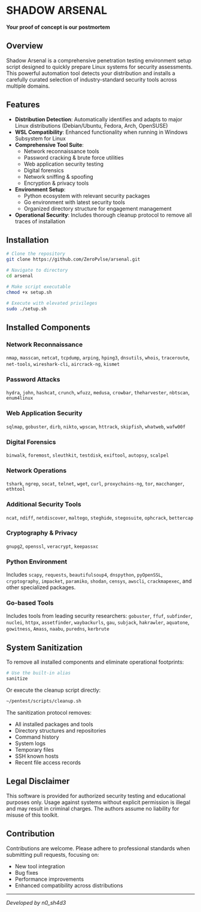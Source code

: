 # SHADOW ARSENAL

**Your proof of concept is our postmortem**

## Overview
Shadow Arsenal is a comprehensive penetration testing environment setup script designed to quickly prepare Linux systems for security assessments. This powerful automation tool detects your distribution and installs a carefully curated selection of industry-standard security tools across multiple domains.

## Features
- **Distribution Detection**: Automatically identifies and adapts to major Linux distributions (Debian/Ubuntu, Fedora, Arch, OpenSUSE)
- **WSL Compatibility**: Enhanced functionality when running in Windows Subsystem for Linux
- **Comprehensive Tool Suite**:
  - Network reconnaissance tools
  - Password cracking & brute force utilities
  - Web application security testing
  - Digital forensics
  - Network sniffing & spoofing
  - Encryption & privacy tools
- **Environment Setup**:
  - Python ecosystem with relevant security packages
  - Go environment with latest security tools
  - Organized directory structure for engagement management
- **Operational Security**: Includes thorough cleanup protocol to remove all traces of installation

## Installation
```bash
# Clone the repository
git clone https://github.com/ZeroPvlse/arsenal.git

# Navigate to directory
cd arsenal

# Make script executable
chmod +x setup.sh

# Execute with elevated privileges
sudo ./setup.sh
```

## Installed Components

### Network Reconnaissance
`nmap`, `masscan`, `netcat`, `tcpdump`, `arping`, `hping3`, `dnsutils`, `whois`, `traceroute`, `net-tools`, `wireshark-cli`, `aircrack-ng`, `kismet`

### Password Attacks
`hydra`, `john`, `hashcat`, `crunch`, `wfuzz`, `medusa`, `crowbar`, `theharvester`, `nbtscan`, `enum4linux`

### Web Application Security
`sqlmap`, `gobuster`, `dirb`, `nikto`, `wpscan`, `httrack`, `skipfish`, `whatweb`, `wafw00f`

### Digital Forensics
`binwalk`, `foremost`, `sleuthkit`, `testdisk`, `exiftool`, `autopsy`, `scalpel`

### Network Operations
`tshark`, `ngrep`, `socat`, `telnet`, `wget`, `curl`, `proxychains-ng`, `tor`, `macchanger`, `ethtool`

### Additional Security Tools
`ncat`, `ndiff`, `netdiscover`, `maltego`, `steghide`, `stegosuite`, `ophcrack`, `bettercap`

### Cryptography & Privacy
`gnupg2`, `openssl`, `veracrypt`, `keepassxc`

### Python Environment
Includes `scapy`, `requests`, `beautifulsoup4`, `dnspython`, `pyOpenSSL`, `cryptography`, `impacket`, `paramiko`, `shodan`, `censys`, `awscli`, `crackmapexec`, and other specialized packages.

### Go-based Tools
Includes tools from leading security researchers: `gobuster`, `ffuf`, `subfinder`, `nuclei`, `httpx`, `assetfinder`, `waybackurls`, `gau`, `subjack`, `hakrawler`, `aquatone`, `gowitness`, `Amass`, `naabu`, `puredns`, `kerbrute`

## System Sanitization

To remove all installed components and eliminate operational footprints:

```bash
# Use the built-in alias
sanitize
```

Or execute the cleanup script directly:
```bash
~/pentest/scripts/cleanup.sh
```

The sanitization protocol removes:
- All installed packages and tools
- Directory structures and repositories
- Command history
- System logs
- Temporary files
- SSH known hosts
- Recent file access records

## Legal Disclaimer

This software is provided for authorized security testing and educational purposes only. Usage against systems without explicit permission is illegal and may result in criminal charges. The authors assume no liability for misuse of this toolkit.

## Contribution

Contributions are welcome. Please adhere to professional standards when submitting pull requests, focusing on:
- New tool integration
- Bug fixes
- Performance improvements
- Enhanced compatibility across distributions

---
*Developed by n0_sh4d3*
